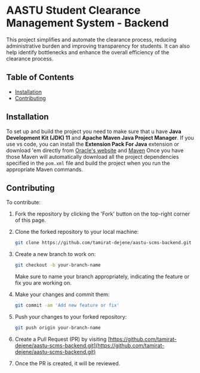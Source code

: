 # AASTU Student Clearance Management System - Backend
This project simplifies and automate the clearance process, reducing administrative burden and improving transparency for students. It can also help identify bottlenecks and enhance the overall efficiency of the clearance process. 

## Table of Contents

- [Installation](#installation)
- [Contributing](#contributing)

## Installation

To set up and build the project  you need to make sure that u have **Java Development Kit (JDK) 11** and **Apache Maven Java Project Manager**. If you use vs code, you can install the **Extension Pack For Java**
extension or download 'em directly from [Oracle's website](https://www.oracle.com/java/technologies/javase-jdk11-downloads.html) and [Maven](https://maven.apache.org/install.html) Once you have those Maven will automatically download all the project dependencies specified in the `pom.xml` file and build the project when you run the appropriate Maven commands.

## Contributing
To contribute:

1. Fork the repository by clicking the 'Fork' button on the top-right corner of this page.
2. Clone the forked repository to your local machine:
    ```bash
    git clone https://github.com/tamirat-dejene/aastu-scms-backend.git
    ```
3. Create a new branch to work on:
    ```bash
    git checkout -b your-branch-name
    ```
   Make sure to name your branch appropriately, indicating the feature or fix you are working on.
   
5. Make your changes and commit them:

    ```bash
    git commit -am 'Add new feature or fix'
    ```

6. Push your changes to your forked repository:

    ```bash
    git push origin your-branch-name
    ```

7. Create a Pull Request (PR) by visiting [https://github.com/tamirat-dejene/aastu-scms-backend.git](https://github.com/tamirat-dejene/aastu-scms-backend.git)

8. Once the PR is created, it will be reviewed.
